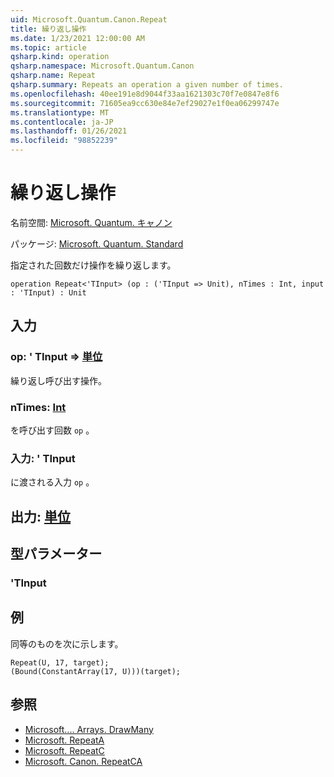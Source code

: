 ```yaml
---
uid: Microsoft.Quantum.Canon.Repeat
title: 繰り返し操作
ms.date: 1/23/2021 12:00:00 AM
ms.topic: article
qsharp.kind: operation
qsharp.namespace: Microsoft.Quantum.Canon
qsharp.name: Repeat
qsharp.summary: Repeats an operation a given number of times.
ms.openlocfilehash: 40ee191e8d9044f33aa1621303c70f7e0847e8f6
ms.sourcegitcommit: 71605ea9cc630e84e7ef29027e1f0ea06299747e
ms.translationtype: MT
ms.contentlocale: ja-JP
ms.lasthandoff: 01/26/2021
ms.locfileid: "98852239"
---
```

# <a name="repeat-operation"></a>繰り返し操作

名前空間: [Microsoft. Quantum. キャノン](xref:Microsoft.Quantum.Canon)

パッケージ: [Microsoft. Quantum. Standard](https://nuget.org/packages/Microsoft.Quantum.Standard)


指定された回数だけ操作を繰り返します。

```qsharp
operation Repeat<'TInput> (op : ('TInput => Unit), nTimes : Int, input : 'TInput) : Unit
```


## <a name="input"></a>入力

### <a name="op--tinput--unit"></a>op: ' TInput => [単位](xref:microsoft.quantum.lang-ref.unit) 

繰り返し呼び出す操作。


### <a name="ntimes--int"></a>nTimes: [Int](xref:microsoft.quantum.lang-ref.int)

を呼び出す回数 `op` 。


### <a name="input--tinput"></a>入力: ' TInput

に渡される入力 `op` 。



## <a name="output--unit"></a>出力: [単位](xref:microsoft.quantum.lang-ref.unit)



## <a name="type-parameters"></a>型パラメーター

### <a name="tinput"></a>'TInput



## <a name="example"></a>例

同等のものを次に示します。

```qsharp
Repeat(U, 17, target);
(Bound(ConstantArray(17, U)))(target);
```

## <a name="see-also"></a>参照

- [Microsoft.... Arrays. DrawMany](xref:Microsoft.Quantum.Arrays.DrawMany)
- [Microsoft. RepeatA](xref:Microsoft.Quantum.Canon.RepeatA)
- [Microsoft. RepeatC](xref:Microsoft.Quantum.Canon.RepeatC)
- [Microsoft. Canon. RepeatCA](xref:Microsoft.Quantum.Canon.RepeatCA)